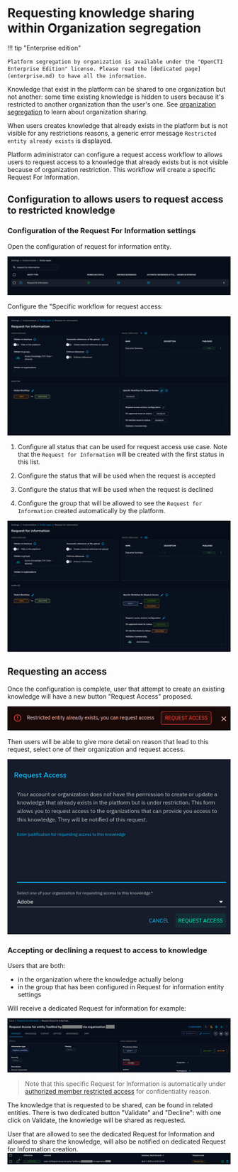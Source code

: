 # Requesting knowledge sharing within Organization segregation

!!! tip "Enterprise edition"

    Platform segregation by organization is available under the "OpenCTI Enterprise Edition" license. Please read the [dedicated page](enterprise.md) to have all the information.

Knowledge that exist in the platform can be shared to one organization but not another: some time existing knowledge is hidden to users because it's restricted to another organization than the user's one. See [organization segregation](../organization-segregation) to learn about organization sharing.

When users creates knowledge that already exists in the platform but is not visible for any restrictions reasons, a generic error message `Restricted entity already exists` is displayed.

Platform administrator can configure a request access workflow to allows users to request access to a knowledge that already exists but is not visible because of organization restriction. This workflow will create a specific Request For Information.

## Configuration to allows users to request access to restricted knowledge

### Configuration of the Request For Information settings

Open the configuration of request for information entity.

![Request for Information entity settings](assets/request-access/entity-setting-rfi.png)

Configure the "Specific workflow for request access:

![Example of request access workflow disabled](assets/request-access/specific-workflow.png)

1. Configure all status that can be used for request access use case. Note that the `Request for Information` will be created with the first status in this list.

1. Configure the status that will be used when the request is accepted

1. Configure the status that will be used when the request is declined

1. Configure the group that will be allowed to see the `Request for Information` created automatically by the platform.


![Example of request access workflow configured](assets/request-access/specific-workflow-configured.png)

## Requesting an access

Once the configuration is complete, user that attempt to create an existing knowledge will have a new button "Request Access" proposed.

![Example of error with button](assets/request-access/restricted-entity.png)

Then users will be able to give more detail on reason that lead to this request, select one of their organization and request access.

![Example of request access form](assets/request-access/request-access-popup.png)

### Accepting or declining a request to access to knowledge

Users that are both:
- in the organization where the knowledge actually belong
- in the group that has been configured in Request for information entity settings

Will receive a dedicated Request for information for example:

![Example of dedicated Request for information](assets/request-access/rfi-dedicated.png)

> Note that this specific Request for Information is automatically under [authorized member restricted access](../authorized-members) for confidentiality reason.

The knowledge that is requested to be shared, can be found in related entities.
There is two dedicated button "Validate" and "Decline": with one click on Validate, the knowledge will be shared as requested.

User that are allowed to see the dedicated Request for Information and allowed to share the knowledge, will also be notified on dedicated Request for Information creation.
![Exemple of notification](assets/request-access/request-access-notifications.png)